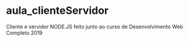# aula_clienteServidor
Cliente e servidor NODE.JS feito junto ao curso de Desenvolvimento Web Completo 2019

